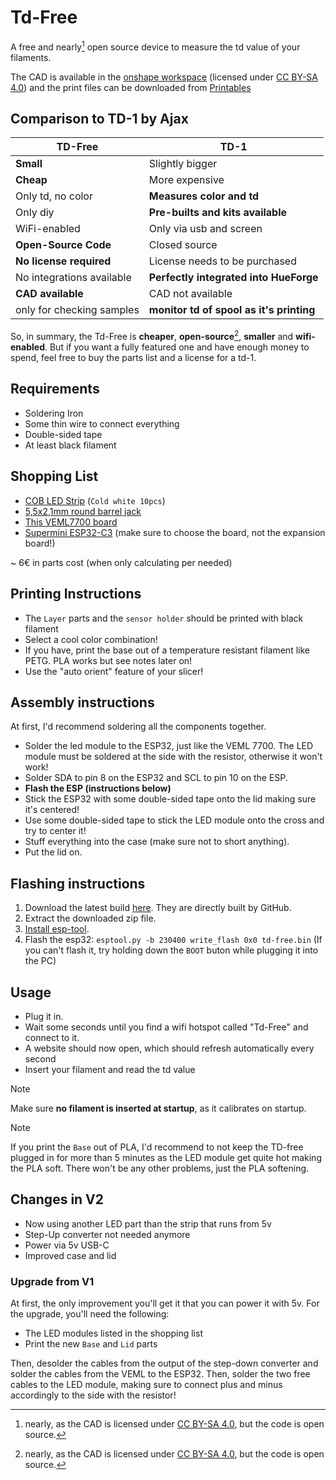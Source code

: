 # Td-Free

A free and nearly[^1] open source device to measure the td value of your filaments.

The CAD is available in the [onshape workspace](https://cad.onshape.com/documents/e7ec65aec40b24c9a33c1902/w/dc90f86d4d08d2181a707cee/e/a86c6c8c0a4124509901ffce)
(licensed under [CC BY-SA 4.0](https://creativecommons.org/licenses/by-sa/4.0/)) and the print files can be downloaded from [Printables](https://www.printables.com/model/919380-td-free)

## Comparison to TD-1 by Ajax

| TD-Free                   | TD-1                                     |
| ------------------------- | ---------------------------------------- |
| **Small**                 | Slightly bigger                          |
| **Cheap**                 | More expensive                           |
| Only td, no color         | **Measures color and td**                |
| Only diy                  | **Pre-builts and kits available**        |
| WiFi-enabled              | Only via usb and screen                  |
| **Open-Source Code**      | Closed source                            |
| **No license required**   | License needs to be purchased            |
| No integrations available | **Perfectly integrated into HueForge**   |
| **CAD available**         | CAD not available                        |
| only for checking samples | **monitor td of spool as it's printing** |

So, in summary, the Td-Free is **cheaper**, **open-source**[^1], **smaller** and **wifi-enabled**.
But if you want a fully featured one and have enough money to spend, feel free to buy the parts list and a license for a td-1.

## Requirements

- Soldering Iron
- Some thin wire to connect everything
- Double-sided tape
- At least black filament

## Shopping List

- [COB LED Strip](https://s.click.aliexpress.com/e/_DlNXKdH) (`Cold white 10pcs`)
- [5,5x2,1mm round barrel jack](https://s.click.aliexpress.com/e/_DmneAx5)
- [This VEML7700 board](https://de.aliexpress.com/item/1005004926993351.html)
- [Supermini ESP32-C3](https://de.aliexpress.com/item/1005005877531694.html) (make sure to choose the board, not the expansion board!)


~ 6€ in parts cost (when only calculating per needed)

## Printing Instructions

- The `Layer` parts and the `sensor holder` should be printed with black filament
- Select a cool color combination!
- If you have, print the base out of a temperature resistant filament like PETG. PLA works but see notes later on!
- Use the "auto orient" feature of your slicer!

## Assembly instructions

At first, I'd recommend soldering all the components together.

- Solder the led module to the ESP32, just like the VEML 7700. The LED module must be soldered at the side with the resistor, otherwise it won't work!
- Solder SDA to pin 8 on the ESP32 and SCL to pin 10 on the ESP.
- **Flash the ESP (instructions below)**
- Stick the ESP32 with some double-sided tape onto the lid making sure it's centered!
- Use some double-sided tape to stick the LED module onto the cross and try to center it!
- Stuff everything into the case (make sure not to short anything).
- Put the lid on.

## Flashing instructions

1. Download the latest build [here](https://nightly.link/mawoka-myblock/td-free/workflows/platformio_build/main/esp32c3-4mb.zip).
   They are directly built by GitHub.
2. Extract the downloaded zip file.
3. [Install esp-tool](https://docs.espressif.com/projects/esptool/en/latest/esp32/#quick-start).
4. Flash the esp32: `esptool.py -b 230400 write_flash 0x0 td-free.bin` (If you can't flash it, try holding down the `BOOT` buton while plugging it into the PC)

## Usage

- Plug it in.
- Wait some seconds until you find a wifi hotspot called "Td-Free" and connect to it.
- A website should now open, which should refresh automatically every second
- Insert your filament and read the td value

> [!NOTE]  
> Make sure **no filament is inserted at startup**, as it calibrates on startup.


> [!NOTE]  
> If you print the `Base` out of PLA, I'd recommend to not keep the TD-free plugged in for more than 5 minutes as the LED module get quite hot making the PLA soft. There won't be any other problems, just the PLA softening.


## Changes in V2
- Now using another LED part than the strip that runs from 5v
- Step-Up converter not needed anymore
- Power via 5v USB-C
- Improved case and lid

### Upgrade from V1
At first, the only improvement you'll get it that you can power it with 5v. For the upgrade, you'll need the following:
- The LED modules listed in the shopping list
- Print the new `Base` and `Lid` parts

Then, desolder the cables from the output of the step-down converter and solder the cables from the VEML to the ESP32. Then, solder the two free cables to the LED module, making sure to connect plus and minus accordingly to the side with the resistor!

[^1]: nearly, as the CAD is licensed under [CC BY-SA 4.0](https://creativecommons.org/licenses/by-sa/4.0/), but the code is open source.
